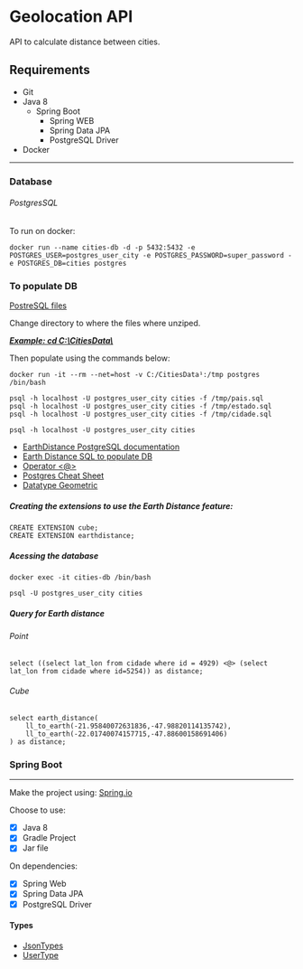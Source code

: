 # Geolocation API

API to calculate distance between cities.

## Requirements

- Git
- Java 8
  - Spring Boot
    - Spring WEB
    - Spring Data JPA
    - PostgreSQL Driver
- Docker

------

### Database

###### PostgresSQL

To run on docker:

```
docker run --name cities-db -d -p 5432:5432 -e POSTGRES_USER=postgres_user_city -e POSTGRES_PASSWORD=super_password -e POSTGRES_DB=cities postgres
```

### To populate DB

[PostreSQL files](https://github.com/chinnonsantos/sql-paises-estados-cidades/tree/master/PostgreSQL)

Change directory to where the files where unziped. 

<u>***Example: cd C:\CitiesData\\***</u>

Then populate using the commands below:

```
docker run -it --rm --net=host -v C:/CitiesData¹:/tmp postgres /bin/bash

psql -h localhost -U postgres_user_city cities -f /tmp/pais.sql
psql -h localhost -U postgres_user_city cities -f /tmp/estado.sql
psql -h localhost -U postgres_user_city cities -f /tmp/cidade.sql

psql -h localhost -U postgres_user_city cities
```

[^1]: In windows you should use the absolute path to the directory in order to make a pseudodir accessing the docker /tmp directory. When using Linux you could use "[...] -v $PWD:/tmp postgre /bin/bash" instead.

- [EarthDistance PostgreSQL documentation](https://www.postgresql.org/docs/current/earthdistance.html)
- [Earth Distance SQL to populate DB](https://github.com/postgres/postgres/blob/master/contrib/earthdistance/earthdistance--1.0--1.1.sql)
- [Operator <@>](https://github.com/postgres/postgres/blob/master/contrib/earthdistance/earthdistance--1.1.sql)
- [Postgres Cheat Sheet](https://postgrescheatsheet.com/#/tables)
- [Datatype Geometric](https://www.postgresql.org/docs/current/datatype-geometric.html)



##### Creating the extensions to use the Earth Distance feature:

```
CREATE EXTENSION cube; 
CREATE EXTENSION earthdistance;
```

##### Acessing the database

```
docker exec -it cities-db /bin/bash

psql -U postgres_user_city cities
```

##### Query for Earth distance

###### Point

```
select ((select lat_lon from cidade where id = 4929) <@> (select lat_lon from cidade where id=5254)) as distance;
```

###### Cube

```
select earth_distance(
    ll_to_earth(-21.95840072631836,-47.98820114135742), 
    ll_to_earth(-22.01740074157715,-47.88600158691406)
) as distance;
```

### Spring Boot

------

Make the project using: [Spring.io](https://start.spring.io/)

Choose to use:

- [x] Java 8
- [x] Gradle Project
- [x] Jar file

On dependencies:

- [x] Spring Web
- [x] Spring Data JPA
- [x] PostgreSQL Driver

#### Types

- [JsonTypes](https://github.com/vladmihalcea/hibernate-types)
- [UserType](https://docs.jboss.org/hibernate/orm/3.5/api/org/hibernate/usertype/UserType.html)



